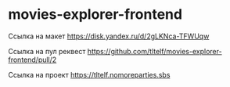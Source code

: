 # movies-explorer-frontend

Ссылка на макет <url>https://disk.yandex.ru/d/2gLKNca-TFWUqw

Ссылка на пул реквест <url>https://github.com/tltelf/movies-explorer-frontend/pull/2

Ссылка на проект <url>https://tltelf.nomoreparties.sbs

